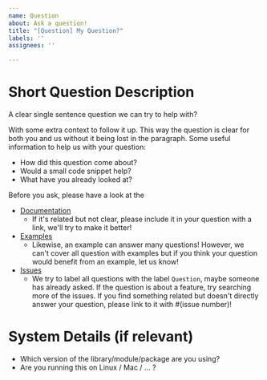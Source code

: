 ```yaml
---
name: Question
about: Ask a question!
title: "[Question] My Question?"
labels: ''
assignees: ''

---
```


# Short Question Description

A clear single sentence question we can try to help with?

With some extra context to follow it up. This way the question is clear for both you and us without it being lost in the
paragraph.
Some useful information to help us with your question:

* How did this question come about?
* Would a small code snippet help?
* What have you already looked at?

Before you ask, please have a look at the

* [Documentation](https://github.com/iamr0b0tx/my-web)
    * If it's related but not clear, please include it in your question with a link, we'll try to make it better!
* [Examples](https://github.com/iamr0b0tx/my-web)
    * Likewise, an example can answer many questions! However, we can't cover all question with examples but if you
      think your question would benefit from an example, let us know!
* [Issues](https://github.com/iamr0b0tx/my-web/issues)
    * We try to label all questions with the label `Question`, maybe someone has already asked. If the question is about
      a feature, try searching more of the issues. If you find something related but doesn't directly answer your
      question, please link to it with #(issue number)!

# System Details (if relevant)

* Which version of the library/module/package are you using?
* Are you running this on Linux / Mac / ... ?